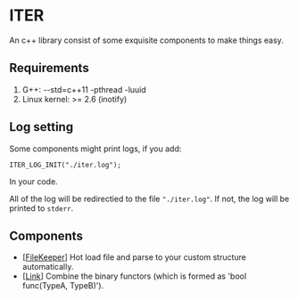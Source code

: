 # ITER #
An c++ library consist of some exquisite components to make things easy.
## Requirements ##
1. G++: --std=c++11 -pthread -luuid
2. Linux kernel: >= 2.6 (inotify)

## Log setting ##
Some components might print logs, if you add:
```
ITER_LOG_INIT("./iter.log");
```
In your code.

All of the log will be redirectied to the file ```"./iter.log"```. If not, the log will be printed to ```stderr```. 

## Components ##
* [[FileKeeper](https://github.com/qianyl/iter/tree/master/include/iter/filekeeper)] Hot load file and parse to your custom structure automatically.
* [[Link](https://github.com/qianyl/iter/tree/master/include/iter/link)] Combine the binary functors (which is formed as 'bool func(TypeA, TypeB)').




